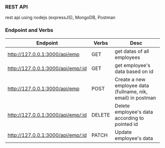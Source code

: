 ### REST API
rest api using nodejs (expressJS), MongoDB, Postman

### Endpoint and Verbs

| Endpoint  |Verbs   |Desc   |
|---|---|---|
| http://127.0.0.1:3000/api/emp  |GET   | get datas of all employees  |
| http://127.0.0.1:3000/api/emp/:id  |GET   | get employee's data based on id|
| http://127.0.0.1:3000/api/emp  |POST   | Create a new employee data (fullname, nik, email) in postman  |
| http://127.0.0.1:3000/api/emp/:id  |DELETE   | Delete employee's data according to pointed id  |
| http://127.0.0.1:3000/api/emp/:id |PATCH   | Update employee's data  |

